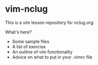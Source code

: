 vim-nclug
=========

This is a vim lesson repository for nclug.org

What's here?

* Some sample files
* A list of exercise
* An outline of vim functionality
* Advice on what to put in your .vimrc file
